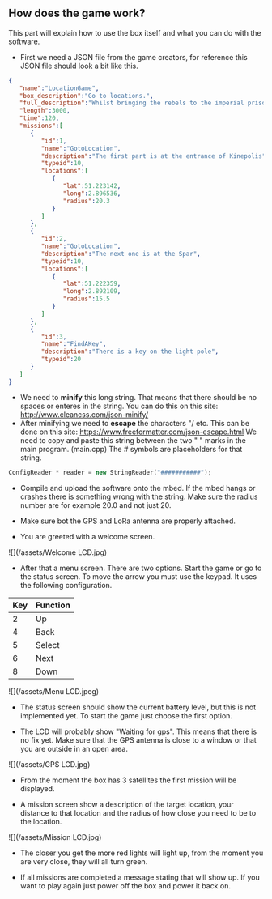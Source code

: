## How does the game work? 

This part will explain how to use the box itself and what you can do with the software.
- First we need a JSON file from the game creators, for reference this JSON file should look a bit like this.
```json
{
   "name":"LocationGame",
   "box_description":"Go to locations.",
   "full_description":"Whilst bringing the rebels to the imperial prison, your stardestroyer got shot. Retrieve the lost communicator parts to contact an extraction team",
   "length":3000,
   "time":120,
   "missions":[
      {
         "id":1,
         "name":"GotoLocation",
         "description":"The first part is at the entrance of Kinepolis",
         "typeid":10,
         "locations":[
            {
               "lat":51.223142,
               "long":2.896536,
               "radius":20.3
            }
         ]
      },
      {
         "id":2,
         "name":"GotoLocation",
         "description":"The next one is at the Spar",
         "typeid":10,
         "locations":[
            {
               "lat":51.222359,
               "long":2.892109,
               "radius":15.5
            }
         ]
      },
      {
         "id":3,
         "name":"FindAKey",
         "description":"There is a key on the light pole",
         "typeid":20
      }
   ]
}
```

- We need to **minify** this long string. That means that there should be no spaces or enteres in the string. You can do this on this site: 
http://www.cleancss.com/json-minify/ 
- After minifying we need to **escape** the characters "/ etc. This can be done on this site:
https://www.freeformatter.com/json-escape.html
We need to copy and paste this string between the two  " " marks in the main program. (main.cpp) 
The # symbols are placeholders for that string.
```cpp
ConfigReader * reader = new StringReader("###########");
```

- Compile and upload the software onto the mbed. If the mbed hangs or crashes there is something wrong with the string. Make sure the radius number are for example 20.0 and not just 20.

- Make sure bot the GPS and LoRa antenna are properly attached.

- You are greeted with a welcome screen.

![](/assets/Welcome LCD.jpg)

- After that a menu screen. There are two options. Start the game or go to the status screen. To move the arrow you must use the keypad. It uses the following configuration.

|Key|Function|
|-------|---------|
|2|Up|
|4|Back|
|5|Select|
|6|Next|
|8|Down|


![](/assets/Menu LCD.jpeg)


- The status screen should show the current battery level, but this is not implemented yet. To start the game just choose the first option.

- The LCD will probably show "Waiting for gps". This means that there is no fix yet. Make sure that the GPS antenna is close to a window or that you are outside in an open area. 

![](/assets/GPS LCD.jpg)

- From the moment the box has 3 satellites the first mission will be displayed. 

- A mission screen show a description of the target location, your distance to that location and the radius of how close you need to be to the location. 

![](/assets/Mission LCD.jpg)

- The closer you get the more red lights will light up, from the moment you are very close, they will all turn green. 

- If all missions are completed a message stating that will show up. If you want to play again just power off the box and power it back on.

